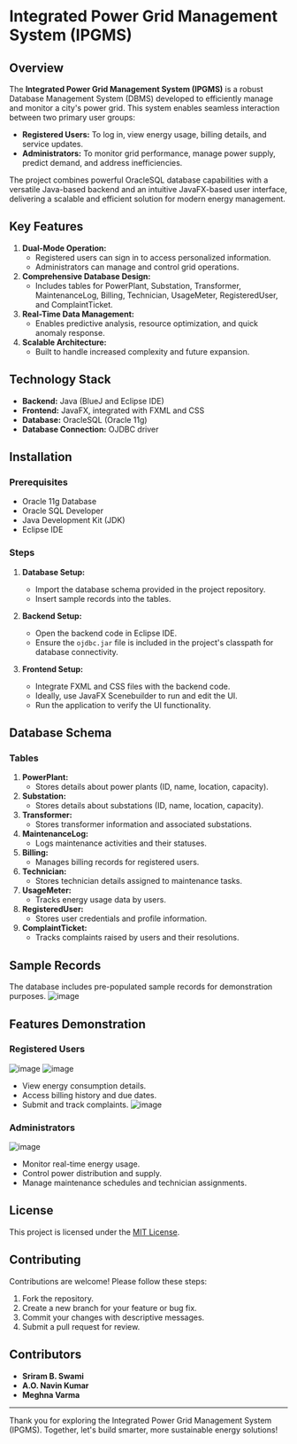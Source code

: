 # Integrated Power Grid Management System (IPGMS)

## Overview
The **Integrated Power Grid Management System (IPGMS)** is a robust Database Management System (DBMS) developed to efficiently manage and monitor a city's power grid. This system enables seamless interaction between two primary user groups:
- **Registered Users:** To log in, view energy usage, billing details, and service updates.
- **Administrators:** To monitor grid performance, manage power supply, predict demand, and address inefficiencies.

The project combines powerful OracleSQL database capabilities with a versatile Java-based backend and an intuitive JavaFX-based user interface, delivering a scalable and efficient solution for modern energy management.

## Key Features
1. **Dual-Mode Operation:**
   - Registered users can sign in to access personalized information.
   - Administrators can manage and control grid operations.
2. **Comprehensive Database Design:**
   - Includes tables for PowerPlant, Substation, Transformer, MaintenanceLog, Billing, Technician, UsageMeter, RegisteredUser, and ComplaintTicket.
3. **Real-Time Data Management:**
   - Enables predictive analysis, resource optimization, and quick anomaly response.
4. **Scalable Architecture:**
   - Built to handle increased complexity and future expansion.

## Technology Stack
- **Backend:** Java (BlueJ and Eclipse IDE)
- **Frontend:** JavaFX, integrated with FXML and CSS
- **Database:** OracleSQL (Oracle 11g)
- **Database Connection:** OJDBC driver

## Installation
### Prerequisites
- Oracle 11g Database
- Oracle SQL Developer
- Java Development Kit (JDK)
- Eclipse IDE

### Steps
1. **Database Setup:**
   - Import the database schema provided in the project repository.
   - Insert sample records into the tables.

2. **Backend Setup:**
   - Open the backend code in Eclipse IDE.
   - Ensure the `ojdbc.jar` file is included in the project's classpath for database connectivity.

3. **Frontend Setup:**
   - Integrate FXML and CSS files with the backend code.
   - Ideally, use JavaFX Scenebuilder to run and edit the UI.
   - Run the application to verify the UI functionality.

## Database Schema
### Tables
1. **PowerPlant:**
   - Stores details about power plants (ID, name, location, capacity).
2. **Substation:**
   - Stores details about substations (ID, name, location, capacity).
3. **Transformer:**
   - Stores transformer information and associated substations.
4. **MaintenanceLog:**
   - Logs maintenance activities and their statuses.
5. **Billing:**
   - Manages billing records for registered users.
6. **Technician:**
   - Stores technician details assigned to maintenance tasks.
7. **UsageMeter:**
   - Tracks energy usage data by users.
8. **RegisteredUser:**
   - Stores user credentials and profile information.
9. **ComplaintTicket:**
   - Tracks complaints raised by users and their resolutions.

## Sample Records
The database includes pre-populated sample records for demonstration purposes.
![image](https://github.com/user-attachments/assets/4d856833-9fa2-495a-b8b3-42971a1e94ac)


## Features Demonstration
### Registered Users
![image](https://github.com/user-attachments/assets/4b3d58da-c6ca-4226-bbea-acbb3a0f687d)
![image](https://github.com/user-attachments/assets/c33afd19-0f43-448c-8b96-62a4e4fe5c23)

- View energy consumption details.
- Access billing history and due dates.
- Submit and track complaints.
  ![image](https://github.com/user-attachments/assets/31050de7-7a83-43c8-92e8-a38e773a1056)


### Administrators
![image](https://github.com/user-attachments/assets/f04052cf-0196-44e5-94b1-f5088055011b)

- Monitor real-time energy usage.
- Control power distribution and supply.
- Manage maintenance schedules and technician assignments.

## License
This project is licensed under the [MIT License](LICENSE).

## Contributing
Contributions are welcome! Please follow these steps:
1. Fork the repository.
2. Create a new branch for your feature or bug fix.
3. Commit your changes with descriptive messages.
4. Submit a pull request for review.

## Contributors
- **Sriram B. Swami**  
- **A.O. Navin Kumar**  
- **Meghna Varma**

---
Thank you for exploring the Integrated Power Grid Management System (IPGMS). Together, let's build smarter, more sustainable energy solutions!
